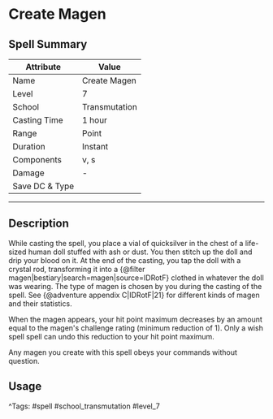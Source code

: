 # Create Magen

## Spell Summary

| Attribute        | Value                  |
|------------------|------------------------|
| Name             | Create Magen                 |
| Level            | 7                |
| School           | Transmutation          |
| Casting Time     | 1 hour              |
| Range            | Point            |
| Duration         | Instant             |
| Components       | v, s             |
| Damage           | -               |
| Save DC & Type   |              |

---

## Description

While casting the spell, you place a vial of quicksilver in the chest of a life-sized human doll stuffed with ash or dust. You then stitch up the doll and drip your blood on it. At the end of the casting, you tap the doll with a crystal rod, transforming it into a {@filter magen|bestiary|search=magen|source=IDRotF} clothed in whatever the doll was wearing. The type of magen is chosen by you during the casting of the spell. See {@adventure appendix C|IDRotF|21} for different kinds of magen and their statistics.

When the magen appears, your hit point maximum decreases by an amount equal to the magen's challenge rating (minimum reduction of 1). Only a wish spell spell can undo this reduction to your hit point maximum.

Any magen you create with this spell obeys your commands without question.

## Usage


^Tags: #spell #school_transmutation #level_7